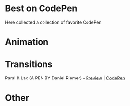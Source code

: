# Best on CodePen
Here collected a collection of favorite CodePen

# Animation

# Transitions
Paral & Lax (A PEN BY Daniel Riemer) - [Preview](https://codepen.io/zitrusfrisch/full/bJwhk/) | [CodePen](https://codepen.io/zitrusfrisch/pen/bJwhk) 


# Other
